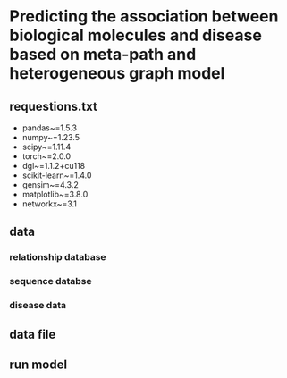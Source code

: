 # Predicting the association between biological molecules and disease based on meta-path and heterogeneous graph model

## requestions.txt
- pandas~=1.5.3
- numpy~=1.23.5
- scipy~=1.11.4
- torch~=2.0.0
- dgl~=1.1.2+cu118
- scikit-learn~=1.4.0
- gensim~=4.3.2
- matplotlib~=3.8.0
- networkx~=3.1

## data
### relationship database

### sequence databse


### disease data

## data file


## run model